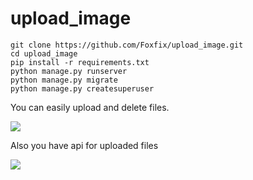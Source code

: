 # upload_image

    git clone https://github.com/Foxfix/upload_image.git
    cd upload_image
    pip install -r requirements.txt
    python manage.py runserver
    python manage.py migrate
    python manage.py createsuperuser

You can easily upload and delete files.

![](http://s019.radikal.ru/i600/1704/08/17d42bbc56bb.png)

Also you have api for uploaded files

![](http://s019.radikal.ru/i612/1704/d6/e6dc2e32d733.png)
